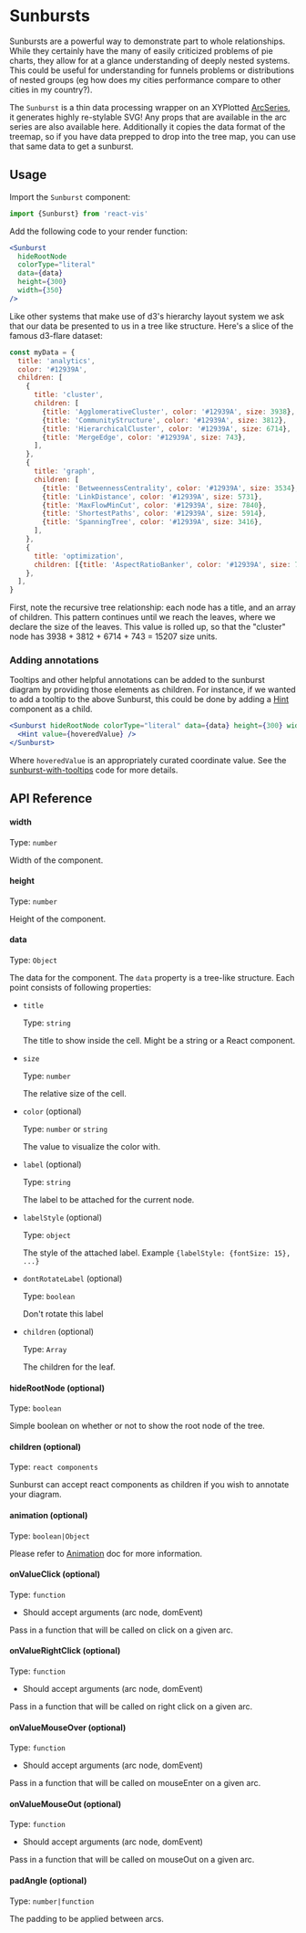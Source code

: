 # Sunbursts

Sunbursts are a powerful way to demonstrate part to whole relationships. While
they certainly have the many of easily criticized problems of pie charts, they
allow for at a glance understanding of deeply nested systems. This could be
useful for understanding for funnels problems or distributions of nested groups
(eg how does my cities performance compare to other cities in my country?).

<!-- INJECT:"BasicSunburstWithLink" -->

The `Sunburst` is a thin data processing wrapper on an XYPlotted
[ArcSeries](arc-series.md), it generates highly re-stylable SVG! Any props that
are available in the arc series are also available here. Additionally it copies
the data format of the treemap, so if you have data prepped to drop into the
tree map, you can use that same data to get a sunburst.

## Usage

Import the `Sunburst` component:

```jsx
import {Sunburst} from 'react-vis'
```

Add the following code to your render function:

```jsx
<Sunburst
  hideRootNode
  colorType="literal"
  data={data}
  height={300}
  width={350}
/>
```

Like other systems that make use of d3's hierarchy layout system we ask that our
data be presented to us in a tree like structure. Here's a slice of the famous
d3-flare dataset:

```javascript
const myData = {
  title: 'analytics',
  color: '#12939A',
  children: [
    {
      title: 'cluster',
      children: [
        {title: 'AgglomerativeCluster', color: '#12939A', size: 3938},
        {title: 'CommunityStructure', color: '#12939A', size: 3812},
        {title: 'HierarchicalCluster', color: '#12939A', size: 6714},
        {title: 'MergeEdge', color: '#12939A', size: 743},
      ],
    },
    {
      title: 'graph',
      children: [
        {title: 'BetweennessCentrality', color: '#12939A', size: 3534},
        {title: 'LinkDistance', color: '#12939A', size: 5731},
        {title: 'MaxFlowMinCut', color: '#12939A', size: 7840},
        {title: 'ShortestPaths', color: '#12939A', size: 5914},
        {title: 'SpanningTree', color: '#12939A', size: 3416},
      ],
    },
    {
      title: 'optimization',
      children: [{title: 'AspectRatioBanker', color: '#12939A', size: 7074}],
    },
  ],
}
```

First, note the recursive tree relationship: each node has a title, and an array
of children. This pattern continues until we reach the leaves, where we declare
the size of the leaves. This value is rolled up, so that the "cluster" node has
3938 + 3812 + 6714 + 743 = 15207 size units.

### Adding annotations

Tooltips and other helpful annotations can be added to the sunburst diagram by
providing those elements as children. For instance, if we wanted to add a
tooltip to the above Sunburst, this could be done by adding a [Hint](hint.md)
component as a child.

```jsx
<Sunburst hideRootNode colorType="literal" data={data} height={300} width={350}>
  <Hint value={hoveredValue} />
</Sunburst>
```

Where `hoveredValue` is an appropriately curated coordinate value. See the
[sunburst-with-tooltips](https://github.com/uber/react-vis/blob/master/showcase/sunbursts/sunburst-with-tooltips.js)
code for more details.

## API Reference

#### width

Type: `number`

Width of the component.

#### height

Type: `number`

Height of the component.

#### data

Type: `Object`

The data for the component. The `data` property is a tree-like structure. Each
point consists of following properties:

- `title`

  Type: `string`

  The title to show inside the cell. Might be a string or a React component.

- `size`

  Type: `number`

  The relative size of the cell.

- `color` (optional)

  Type: `number` or `string`

  The value to visualize the color with.

- `label` (optional)

  Type: `string`

  The label to be attached for the current node.

- `labelStyle` (optional)

  Type: `object`

  The style of the attached label. Example `{labelStyle: {fontSize: 15}, ...}`

- `dontRotateLabel` (optional)

  Type: `boolean`

  Don't rotate this label

- `children` (optional)

  Type: `Array`

  The children for the leaf.

<!-- INJECT:"SunburstWithTooltipsWithLink" -->

#### hideRootNode (optional)

Type: `boolean`

Simple boolean on whether or not to show the root node of the tree.

#### children (optional)

Type: `react components`

Sunburst can accept react components as children if you wish to annotate your
diagram.

#### animation (optional)

Type: `boolean|Object`

Please refer to [Animation](animation.md) doc for more information.

<!-- INJECT:"AnimatedSunburstWithLink" -->

#### onValueClick (optional)

Type: `function`

- Should accept arguments (arc node, domEvent)

Pass in a function that will be called on click on a given arc.

#### onValueRightClick (optional)

Type: `function`

- Should accept arguments (arc node, domEvent)

Pass in a function that will be called on right click on a given arc.

#### onValueMouseOver (optional)

Type: `function`

- Should accept arguments (arc node, domEvent)

Pass in a function that will be called on mouseEnter on a given arc.

#### onValueMouseOut (optional)

Type: `function`

- Should accept arguments (arc node, domEvent)

Pass in a function that will be called on mouseOut on a given arc.

#### padAngle (optional)

Type: `number|function`

The padding to be applied between arcs.
